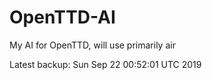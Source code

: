 # OpenTTD-AI
My AI for OpenTTD, will use primarily air

Latest backup: Sun Sep 22 00:52:01 UTC 2019
